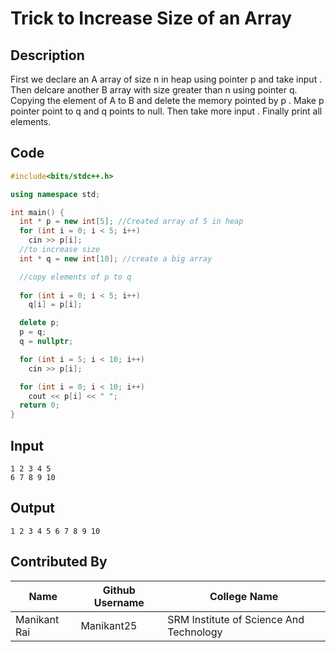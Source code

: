 # Trick to Increase Size of an Array

## Description
First we declare an A array of size n in heap using pointer p and take input . Then delcare another B array with size greater than n using pointer q.
Copying the element of A to B and delete the memory pointed by p . Make p pointer point to q and q points to null. Then take more input . Finally print all elements.

## Code
```C++
#include<bits/stdc++.h>

using namespace std;

int main() {
  int * p = new int[5]; //Created array of 5 in heap
  for (int i = 0; i < 5; i++)
    cin >> p[i];
  //to increase size
  int * q = new int[10]; //create a big array

  //copy elements of p to q
  
  for (int i = 0; i < 5; i++)
    q[i] = p[i];

  delete p;
  p = q;
  q = nullptr;

  for (int i = 5; i < 10; i++)
    cin >> p[i];

  for (int i = 0; i < 10; i++)
    cout << p[i] << " ";
  return 0;
}
```

## Input
```
1 2 3 4 5
6 7 8 9 10
```
## Output
```
1 2 3 4 5 6 7 8 9 10 
```

## Contributed By
|Name|Github Username|College Name|
|---|---|---|
|Manikant Rai|Manikant25|SRM Institute of Science And Technology|
